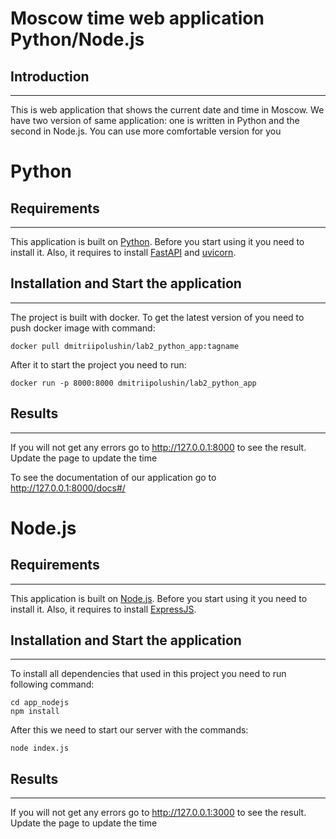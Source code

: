 # Moscow time web application Python/Node.js

## Introduction
---------------

This is web application that shows the current date and time in Moscow. We have two version of same application: one is written in Python and the second in Node.js. You can use more comfortable version for you

# Python

## Requirements
---------------

This application is built on [Python](https://www.python.org). Before you start using it you need to install it. Also, it requires to install [FastAPI](https://fastapi.tiangolo.com) and [uvicorn](https://www.uvicorn.org).

## Installation and Start the application
----------------

The project is built with docker. To get the latest version of you need to push docker image with command:
```
docker pull dmitriipolushin/lab2_python_app:tagname
```
After it to start the project you need to run:

```
docker run -p 8000:8000 dmitriipolushin/lab2_python_app
```


## Results
--------------

If you will not get any errors go to http://127.0.0.1:8000 to see the result. Update the page to update the time

To see the documentation of our application go to http://127.0.0.1:8000/docs#/

# Node.js

## Requirements
---------------

This application is built on [Node.js](https://nodejs.org/en/). Before you start using it you need to install it. Also, it requires to install [ExpressJS](https://expressjs.com).

## Installation and Start the application
----------------

To install all dependencies that used in this project you need to run following command:

```
cd app_nodejs
npm install
```

After this we need to start our server with the commands:

```
node index.js
```

## Results
--------------

If you will not get any errors go to http://127.0.0.1:3000 to see the result. Update the page to update the time

